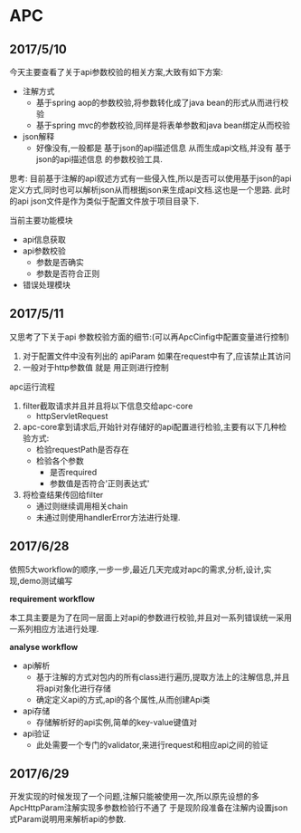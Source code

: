 APC
==

2017/5/10
--

今天主要查看了关于api参数校验的相关方案,大致有如下方案:
* 注解方式
    * 基于spring aop的参数校验,将参数转化成了java bean的形式从而进行校验
    * 基于spring mvc的参数校验,同样是将表单参数和java bean绑定从而校验
* json解释
    * 好像没有,一般都是 基于json的api描述信息 从而生成api文档,并没有 基于json的api描述信息 的参数校验工具.

思考:
目前基于注解的api叙述方式有一些侵入性,所以是否可以使用基于json的api定义方式,同时也可以解析json从而根据json来生成api文档.这也是一个思路.
此时的api json文件是作为类似于配置文件放于项目目录下.

当前主要功能模块
* api信息获取
* api参数校验
    * 参数是否确实
    * 参数是否符合正则
* 错误处理模块


2017/5/11
--

又思考了下关于api 参数校验方面的细节:(可以再ApcCinfig中配置变量进行控制)
1. 对于配置文件中没有列出的 apiParam 如果在request中有了,应该禁止其访问
2. 一般对于http参数值 就是 用正则进行控制

apc运行流程
1. filter截取请求并且并且将以下信息交给apc-core
    * httpServletRequest
2. apc-core拿到请求后,开始针对存储好的api配置进行检验,主要有以下几种检验方式:
    * 检验requestPath是否存在
    * 检验各个参数
        * 是否required
        * 参数值是否符合'正则表达式'
3. 将检查结果传回给filter
    * 通过则继续调用相关chain
    * 未通过则使用handlerError方法进行处理.


2017/6/28
--

依照5大workflow的顺序,一步一步,最近几天完成对apc的需求,分析,设计,实现,demo测试编写

**requirement workflow**

本工具主要是为了在同一层面上对api的参数进行校验,并且对一系列错误统一采用一系列相应方法进行处理.

**analyse workflow**

* api解析
    * 基于注解的方式对包内的所有class进行遍历,提取方法上的注解信息,并且将api对象化进行存储
    * 确定定义api的方式,api的各个属性,从而创建Api类
* api存储
    * 存储解析好的api实例,简单的key-value键值对
* api验证
    * 此处需要一个专门的validator,来进行request和相应api之间的验证


2017/6/29
---

开发实现的时候发现了一个问题,注解只能被使用一次,所以原先设想的多ApcHttpParam注解实现多参数检验行不通了
于是现阶段准备在注解内设置json式Param说明用来解析api的参数.
